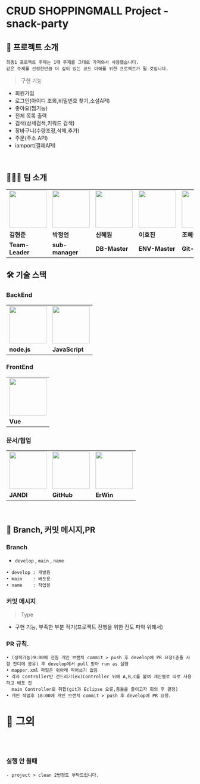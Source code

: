 
# CRUD SHOPPINGMALL Project -snack-party


## 🍪 프로젝트 소개


```
최종1 프로젝트 주제는 1때 주제를 그대로 가져와서 사용했습니다.
같은 주제를 선정한만큼 더 깊이 있는 코드 이해를 위한 프로젝트가 될 것입니다.
```

>구현 기능

- 회원가입
- 로그인(아이디 조회,비밀번호 찾기,소셜API)
- 좋아요(찜기능)
- 전체 목록 출력
- 검색(상세검색,키워드 검색)
- 장바구니(수량조정,삭제,추가)
- 주문(주소 API)
- iamport(결제API)
<br>

## 👨‍👧‍👧 팀 소개

<table>
  <tr>
    <td>
        <a href="https://github.com/kimhj365">
            <img src="https://i.namu.wiki/i/EbHl4I2dCr3aoC7AFjMYv7zBAFQTE0Cr0-r2XiIKLakxARH3BY9eonE3AZ2_ctET_2vpLI-piN4F224wAUdyyQ.webp" width="100px" />
        </a>
    </td>
    <td>
        <a href="https://github.com/qpqp12121">
            <img src="https://i.pinimg.com/474x/31/c9/09/31c909af1174a1abc5d4db597f51a7fa.jpg" width="100px" />
        </a>
    </td>
    <td>
        <a href="https://github.com/shinhw91">
            <img src="https://mblogthumb-phinf.pstatic.net/MjAyMTA4MDdfMTU3/MDAxNjI4MzIzOTg0ODM2.u5cA5a3V3ajuCPmEhNJ81YK7byE7HWZpUvLz_GgOxygg.HJg0shLnJaL1OhzCMpR_mKlR4vk1XZ080huJDjCKwzwg.JPEG.lama0909/%EB%8B%A4%EC%9A%B4%EB%A1%9C%EB%93%9C_(12).jpeg?type=w800" width="100px" />
        </a>
    </td>
    <td>
        <a href="https://github.com/codenamehj">
            <img src="https://encrypted-tbn0.gstatic.com/images?q=tbn:ANd9GcQoukiWxJ_bQbRRhPcigvZYxonLPLXurhlYjPElIBLi8HjKUZH1yhrcZ6ChWlUX07Q3pGA&usqp=CAU" width="100px" />
        </a>
    </td>
    <td>
        <a href="https://github.com/hey5nee123">
            <img src="https://img.itssa.co.kr/files/attach/images/2023/02/23/682918f00705dbcd32556e0cac565533.jpg" width="100px" />
        </a>
    </td>
  </tr>
  <tr>
    <td><b>김현준</b></td>
    <td><b>박정언</b></td>
    <td><b>신혜원</b></td>
    <td><b>이효진</b></td>
    <td><b>조혜원</b></td>
  </tr>
  <tr>
    <td><b>Team-Leader</b></td>
    <td><b>sub-manager</b></td>
    <td><b>DB-Master</b></td>
    <td><b>ENV-Master</b></td>
    <td><b>Git-Master</b></td>
  </tr>
</table>



## 🛠 기술 스택

### BackEnd

<table>
  <tr>
    <td>
        <img src="https://blog.kakaocdn.net/dn/yFiCb/btqM5fYl8zR/LzlNzHKNtxwVgdmPgowkBK/img.png" width="100px" />
    </td>
    <td>
        <img src="https://encrypted-tbn0.gstatic.com/images?q=tbn:ANd9GcQO7UWG0ZbNGhprlncdaYoFFMzFUFBNEQaFjMIAmIdCC8YFxfrdf8fHH56mHo6iW44yW9k&usqp=CAU" width="100px" />
    </td>
  </tr>
  <tr>
    <td><b>node.js</b></td>
    <td><b>JavaScript</b></td>
  </tr>
</table>

### FrontEnd

<table>
  <tr>
    <td>
        <img src="https://upload.wikimedia.org/wikipedia/commons/thumb/9/95/Vue.js_Logo_2.svg/1200px-Vue.js_Logo_2.svg.png" width="100px" />
    </td>
  </tr>
  <tr>
    <td><b>Vue</b></td>
  </tr>
</table>

### 문서/협업
<table>
  <tr>
    <td>
        <img src="https://encrypted-tbn0.gstatic.com/images?q=tbn:ANd9GcRW1nEfPxd7rZMv-waIF2sBAgImhsaZTnz11JNWE0XMgg&s" width="100px" />
    </td>
    <td>
        <img src="https://user-images.githubusercontent.com/103566826/177922794-5a47df94-fc97-4beb-a6f4-16b24e315757.png" width="100px" />
    </td>
    <td>
        <img src="https://upload.wikimedia.org/wikipedia/commons/7/7f/Erwin_logo.png" width="100px" />
    </td>
  </tr>
  <tr>
    <td><b>JANDI</b></td>
    <td><b>GitHub</b></td>
    <td><b>ErWin</b></td>
  </tr>
</table>

<br>

## 💬 Branch, 커밋 메시지,PR

### Branch
- `develop` , `main` , `name`
```
• develop : 개발용
• main    : 배포용
• name    : 작업용
```

### 커밋 메시지
> Type
- 구현 기능, 부족한 부분 적기(프로젝트 진행을 위한 진도 파악 위해서)


### PR 규칙.
```
• (생략가능)9:00에 전원 개인 브랜치 commit > push 후 develop에 PR 요청(충돌 사항 잔디에 공유) 후 develop에서 pull 받아 run as 실행
• mapper.xml 파일은 위아래 띄어쓰기 없음
• 각자 Controller만 건드리기(ex)Controller 뒤에 A,B,C를 붙여 개인별로 따로 사용하고 배포 전
  main Controller로 취합(git과 Eclipse 오류,충돌을 줄이고자 회의 후 결정)
• 개인 작업후 18:00에 개인 브랜치 commit > push 후 develop에 PR 요청.
```
  # 🥺 그외

<br>
<br>

  ### 실행 안 될때
```
- project > clean 2번정도 부탁드립니다.
